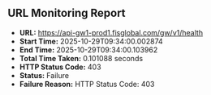 ## URL Monitoring Report

- **URL:** https://api-gw1-prod1.fisglobal.com/gw/v1/health
- **Start Time:** 2025-10-29T09:34:00.002874
- **End Time:** 2025-10-29T09:34:00.103962
- **Total Time Taken:** 0.101088 seconds
- **HTTP Status Code:** 403
- **Status:** Failure
- **Failure Reason:** HTTP Status Code: 403
